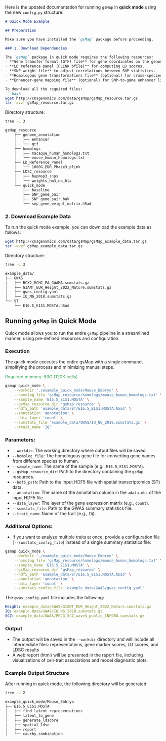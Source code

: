 Here is the updated documentation for running `gsMap` in **quick mode** using the new `config.py` structure:

```markdown
# Quick Mode Example

## Preparation

Make sure you have installed the `gsMap` package before proceeding.

### 1. Download Dependencies

The `gsMap` package in quick mode requires the following resources:
- **Gene transfer format (GTF) file** for gene coordinates on the genome.
- **LD reference panel (PLINK bfile)** for computing LD scores.
- **SNP weight file** to adjust correlations between SNP statistics.
- **Homologous gene transformations file** (optional) for cross-species mapping.
- **Enhancer-gene mapping file** (optional) for SNP-to-gene enhancer linkages.

To download all the required files:
```bash
wget http://cnsgenomics.com/data/gsMap/gsMap_resource.tar.gz
tar -xvzf gsMap_resource.tar.gz
```

Directory structure:
```bash
tree -L 3

gsMap_resource
    ├── genome_annotation
    │   ├── enhancer
    │   └── gtf
    ├── homologs
    │   ├── macaque_human_homologs.txt
    │   └── mouse_human_homologs.txt
    ├── LD_Reference_Panel
    │   └── 1000G_EUR_Phase3_plink
    ├── LDSC_resource
    │   ├── hapmap3_snps
    │   └── weights_hm3_no_hla
    └── quick_mode
        ├── baseline
        ├── SNP_gene_pair
        ├── SNP_gene_pair.bak
        └── snp_gene_weight_matrix.h5ad
```

### 2. Download Example Data

To run the quick mode example, you can download the example data as follows:

```bash
wget http://cnsgenomics.com/data/gsMap/gsMap_example_data.tar.gz
tar -xvzf gsMap_example_data.tar.gz
```

Directory structure:
```bash
tree -L 3

example_data/
├── GWAS
│   ├── BCX2_MCHC_EA_GWAMA.sumstats.gz
│   ├── GIANT_EUR_Height_2022_Nature.sumstats.gz
│   ├── gwas_config.yaml
│   └── IQ_NG_2018.sumstats.gz
└── ST
    └── E16.5_E1S1.MOSTA.h5ad
```

## Running `gsMap` in Quick Mode

Quick mode allows you to run the entire `gsMap` pipeline in a streamlined manner, using pre-defined resources and configuration.

### Execution

The quick mode executes the entire gsMap with a single command, simplifying the process and minimizing manual steps.

<span style="color:#31a354"> Required memory: 80G (120K cells) </span>

```bash
gsmap quick_mode \
    --workdir './example_quick_mode/Mouse_Embryo' \
    --homolog_file 'gsMap_resource/homologs/mouse_human_homologs.txt' \
    --sample_name 'E16.5_E1S1.MOSTA' \
    --gsMap_resource_dir 'gsMap_resource' \
    --hdf5_path 'example_data/ST/E16.5_E1S1.MOSTA.h5ad' \
    --annotation 'annotation' \
    --data_layer 'count' \
    --sumstats_file 'example_data/GWAS/IQ_NG_2018.sumstats.gz' \
    --trait_name 'IQ'
```

### Parameters:

- `--workdir`: The working directory where output files will be saved.
- `--homolog_file`: The homologous gene file for converting gene names from different species to human.
- `--sample_name`: The name of the sample (e.g., `E16.5_E1S1.MOSTA`).
- `--gsMap_resource_dir`: Path to the directory containing the `gsMap` resources.
- `--hdf5_path`: Path to the input HDF5 file with spatial transcriptomics (ST) data.
- `--annotation`: The name of the annotation column in the `adata.obs` of the input HDF5 file.
- `--data_layer`: The layer of the gene expression matrix (e.g., `count`).
- `--sumstats_file`: Path to the GWAS summary statistics file.
- `--trait_name`: Name of the trait (e.g., `IQ`).

### Additional Options:

- If you want to analyze multiple traits at once, provide a configuration file (`--sumstats_config_file`) instead of a single summary statistics file:

```bash
gsmap quick_mode \
    --workdir './example_quick_mode/Mouse_Embryo' \
    --homolog_file 'gsMap_resource/homologs/mouse_human_homologs.txt' \
    --sample_name 'E16.5_E1S1.MOSTA' \
    --gsMap_resource_dir 'gsMap_resource' \
    --hdf5_path 'example_data/ST/E16.5_E1S1.MOSTA.h5ad' \
    --annotation 'annotation' \
    --data_layer 'count' \
    --sumstats_config_file 'example_data/GWAS/gwas_config.yaml'
```

The `gwas_config.yaml` file includes the following:

```yaml
Height: example_data/GWAS/GIANT_EUR_Height_2022_Nature.sumstats.gz
IQ: example_data/GWAS/IQ_NG_2018.sumstats.gz
SCZ: example_data/GWAS/PGC3_SCZ_wave3_public_INFO80.sumstats.gz
```

### Output

- The output will be saved in the `--workdir` directory and will include all intermediate files: representations, gene marker scores, LD scores, and LDSC results
- A web report (html) will be presented in the report file, including visualizations of cell-trait associations and model diagnostic plots.

### Example Output Structure

After running in quick mode, the following directory will be generated:

```bash
tree -L 2

example_quick_mode/Mouse_Embryo
├── E16.5_E1S1.MOSTA
│   ├── find_latent_representations
│   ├── latent_to_gene
│   ├── generate_ldscore
│   ├── spatial_ldsc
│   ├── report
│   └── cauchy_combination
```